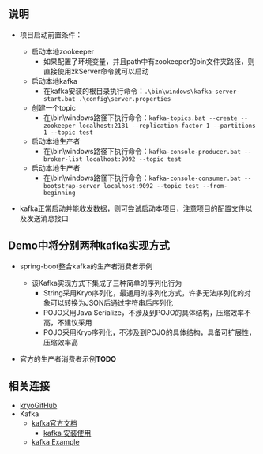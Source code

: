 ## 说明
- 项目启动前置条件：
    - 启动本地zookeeper
        - 如果配置了环境变量，并且path中有zookeeper的bin文件夹路径，则直接使用zkServer命令就可以启动
    - 启动本地kafka
        - 在kafka安装的根目录执行命令：`.\bin\windows\kafka-server-start.bat .\config\server.properties`
    - 创建一个topic
        - 在\bin\windows路径下执行命令：`kafka-topics.bat --create --zookeeper localhost:2181 --replication-factor 1 --partitions 1 --topic test`
    - 启动本地生产者
        - 在\bin\windows路径下执行命令：`kafka-console-producer.bat --broker-list localhost:9092 --topic test`
    - 启动本地生产者
        - 在\bin\windows路径下执行命令：`kafka-console-consumer.bat --bootstrap-server localhost:9092 --topic test --from-beginning`

- kafka正常启动并能收发数据，则可尝试启动本项目，注意项目的配置文件以及发送消息接口

## Demo中将分别两种kafka实现方式
- spring-boot整合kafka的生产者消费者示例
    - 该Kafka实现方式下集成了三种简单的序列化行为
        - String采用Kryo序列化，最通用的序列化方式，许多无法序列化的对象可以转换为JSON后通过字符串后序列化
        - POJO采用Java Serialize，不涉及到POJO的具体结构，压缩效率不高，不建议采用
        - POJO采用Kryo序列化，不涉及到POJO的具体结构，具备可扩展性，压缩效率高

- 官方的生产者消费者示例**TODO**

## 相关连接
- [kryoGitHub](https://github.com/EsotericSoftware/kryo#quickstart)
- Kafka
    - [kafka官方文档](http://kafka.apache.org/documentation.html#introduction)
        - [kafka 安装使用](http://kafka.apache.org/documentation.html#quickstart)
    - [kafka Example](https://github.com/apache/kafka/tree/trunk/examples/src/main/java/kafka/examples) 